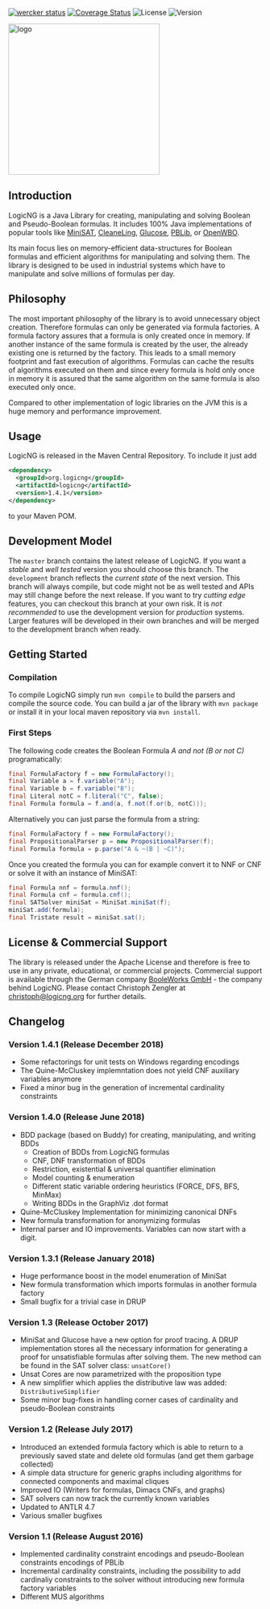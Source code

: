 [![wercker status](https://app.wercker.com/status/24c4765f3a0d79520ad80a1e4c20cfa2/s/master "wercker status")](https://app.wercker.com/project/bykey/24c4765f3a0d79520ad80a1e4c20cfa2) [![Coverage Status](https://coveralls.io/repos/logic-ng/LogicNG/badge.svg?branch=master&service=github)](https://coveralls.io/github/logic-ng/LogicNG?branch=master) ![License](https://img.shields.io/badge/license-Apache%202-blue.svg) ![Version](https://img.shields.io/badge/version-1.4.0-ff69b4.svg)

<img src="https://github.com/logic-ng/LogicNG/blob/master/doc/logo/logo_big.png" alt="logo" width="300">

## Introduction
LogicNG is a Java Library for creating, manipulating and solving Boolean and Pseudo-Boolean formulas. It includes 100% Java implementations of popular tools like [MiniSAT](http://minisat.se), [CleaneLing](http://fmv.jku.at/cleaneling/), [Glucose](http://www.labri.fr/perso/lsimon/glucose/), [PBLib](http://tools.computational-logic.org/content/pblib.php), or [OpenWBO](http://sat.inesc-id.pt/open-wbo/).

Its main focus lies on memory-efficient data-structures for Boolean formulas and efficient algorithms for manipulating and solving them.
The library is designed to be used in industrial systems which have to manipulate and solve millions of formulas per day.

## Philosophy
The most important philosophy of the library is to avoid unnecessary object creation.  Therefore formulas can only be generated via formula factories.  A formula factory assures that a formula is only created once in memory.  If another instance of the same formula is created by the user, the already existing one is returned by the factory. This leads to a small memory footprint and fast execution of algorithms.  Formulas can cache the results of algorithms executed on them and since every formula is hold only once in memory it is assured that the same algorithm on the same formula is also executed only once.

Compared to other implementation of logic libraries on the JVM this is a huge memory and performance improvement.

## Usage
LogicNG is released in the Maven Central Repository.  To include it just add
```xml
<dependency>
  <groupId>org.logicng</groupId>
  <artifactId>logicng</artifactId>
  <version>1.4.1</version>
</dependency>
```
to your Maven POM.

## Development Model
The `master` branch contains the latest release of LogicNG.  If you want a *stable* and *well tested* version you should choose this branch.  The `development` branch reflects the *current state* of the next version.  This branch will always compile, but code might not be as well tested and APIs may still change before the next release.  If you want to try *cutting edge* features, you can checkout this branch at your own risk.  It is *not recommended* to use the development version for *production* systems.  Larger features will be developed in their own branches and will be merged to the development branch when ready.

## Getting Started
### Compilation
To compile LogicNG simply run `mvn compile` to build the parsers and compile the source code.  You can build a jar of the library with `mvn package` or install it in your local maven repository via `mvn install`.

### First Steps
The following code creates the Boolean Formula *A and not (B or not C)* programatically:
```java
final FormulaFactory f = new FormulaFactory();
final Variable a = f.variable("A");
final Variable b = f.variable("B");
final Literal notC = f.literal("C", false);
final Formula formula = f.and(a, f.not(f.or(b, notC)));
```
Alternatively you can just parse the formula from a string:
```java
final FormulaFactory f = new FormulaFactory();
final PropositionalParser p = new PropositionalParser(f);
final Formula formula = p.parse("A & ~(B | ~C)");
```
Once you created the formula you can for example convert it to NNF or CNF or solve it with an instance of MiniSAT:
```java
final Formula nnf = formula.nnf();
final Formula cnf = formula.cnf();
final SATSolver miniSat = MiniSat.miniSat(f);
miniSat.add(formula);
final Tristate result = miniSat.sat();
```

## License & Commercial Support
The library is released under the Apache License and therefore is free to use in any private, educational, or commercial projects.  Commercial support is available through the German company [BooleWorks GmbH](http://www.booleworks.com) - the company behind LogicNG.  Please contact Christoph Zengler at christoph@logicng.org for further details.

## Changelog

### Version 1.4.1 (Release December 2018)
* Some refactorings for unit tests on Windows regarding encodings
* The Quine-McCluskey implemntation does not yield CNF auxiliary variables anymore
* Fixed a minor bug in the generation of incremental cardinality constraints

### Version 1.4.0 (Release June 2018)
* BDD package (based on Buddy) for creating, manipulating, and writing BDDs
  * Creation of BDDs from LogicNG formulas
  * CNF, DNF transformation of BDDs
  * Restriction, existential & universal quantifier elimination
  * Model counting & enumeration
  * Different static variable ordering heuristics (FORCE, DFS, BFS, MinMax)
  * Writing BDDs in the GraphViz .dot format
* Quine-McCluskey Implementation for minimizing canonical DNFs
* New formula transformation for anonymizing formulas
* Internal parser and IO improvements.  Variables can now start with a digit.

### Version 1.3.1 (Release January 2018)
* Huge performance boost in the model enumeration of MiniSat
* New formula transformation which imports formulas in another formula factory
* Small bugfix for a trivial case in DRUP

### Version 1.3 (Release October 2017)
* MiniSat and Glucose have a new option for proof tracing.  A DRUP implementation stores all the necessary information for generating a proof for unsatisfiable formulas after solving them.  The new method can be found in the SAT solver class: `unsatCore()`
* Unsat Cores are now parametrized with the proposition type
* A new simplifier which applies the distributive law was added: `DistributiveSimplifier`
* Some minor bug-fixes in handling corner cases of cardinality and pseudo-Boolean constraints 

### Version 1.2 (Release July 2017)
* Introduced an extended formula factory which is able to return to a previously saved state and delete old formulas (and get them garbage collected)
* A simple data structure for generic graphs including algorithms for connected components and maximal cliques
* Improved IO (Writers for formulas, Dimacs CNFs, and graphs)
* SAT solvers can now track the currently known variables
* Updated to ANTLR 4.7
* Various smaller bugfixes

### Version 1.1 (Release August 2016)
* Implemented cardinality constraint encodings and pseudo-Boolean constraints encodings of PBLib
* Incremental cardinality constraints, including the possibility to add cardinaliy constraints to the solver without introducing new formula factory variables
* Different MUS algorithms
